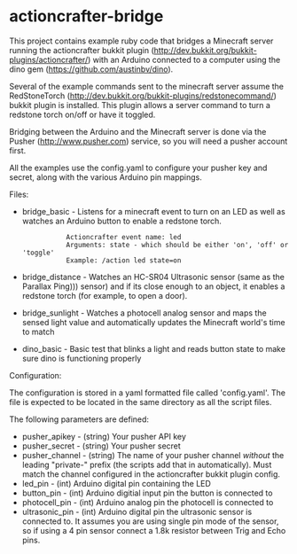 actioncrafter-bridge
====================


This project contains example ruby code that bridges a Minecraft server running the actioncrafter bukkit plugin
(http://dev.bukkit.org/bukkit-plugins/actioncrafter/) with an Arduino connected to a computer using the dino gem
(https://github.com/austinbv/dino).

Several of the example commands sent to the minecraft server assume the RedStoneTorch (http://dev.bukkit.org/bukkit-plugins/redstonecommand/)
bukkit plugin is installed. This plugin allows a server command to turn a redstone torch on/off or have it toggled.

Bridging between the Arduino and the Minecraft server is done via the Pusher (http://www.pusher.com) service, so you
will need a pusher account first.

All the examples use the config.yaml to configure your pusher key and secret, along with the various Arduino pin mappings.


Files:

* bridge_basic - Listens for a minecraft event to turn on an LED as well as watches an Arduino button to enable a redstone
                 torch.

                 Actioncrafter event name: led
                 Arguments: state - which should be either 'on', 'off' or 'toggle'
                 Example: /action led state=on


* bridge_distance - Watches an HC-SR04 Ultrasonic sensor (same as the Parallax Ping))) sensor) and if its close enough
                    to an object, it enables a redstone torch (for example, to open a door).


* bridge_sunlight - Watches a photocell analog sensor and maps the sensed light value and automatically updates
                    the Minecraft world's time to match


* dino_basic - Basic test that blinks a light and reads button state to make sure dino is functioning properly





Configuration:

The configuration is stored in a yaml formatted file called 'config.yaml'. The file is expected to be located in the same
directory as all the script files.

The following parameters are defined:

* pusher_apikey - (string) Your pusher API key
* pusher_secret - (string) Your pusher secret
* pusher_channel - (string) The name of your pusher channel *without* the leading "private-" prefix (the scripts add that
                            in automatically). Must match the channel configured in the actioncrafter bukkit plugin config.
* led_pin - (int) Arduino digital pin containing the LED
* button_pin - (int) Arduino digitial input pin the button is connected to
* photocell_pin - (int) Arduino analog pin the photocell is connected to
* ultrasonic_pin - (int) Arduino digital pin the ultrasonic sensor is connected to. It assumes you are using single pin
                         mode of the sensor, so if using a 4 pin sensor connect a 1.8k resistor between Trig and Echo pins.


